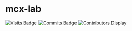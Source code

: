 # mcx-lab

[![Visits Badge](https://badges.pufler.dev/visits/mcx-lab/.github)](https://badges.pufler.dev)
[![Commits Badge](https://badges.pufler.dev/commits/monthly/mcx-lab)](https://badges.pufler.dev)
[![Contributors Display](https://badges.pufler.dev/contributors/mcx-lab/mcx-docs?size=50&padding=5&bots=true)](https://badges.pufler.dev)
